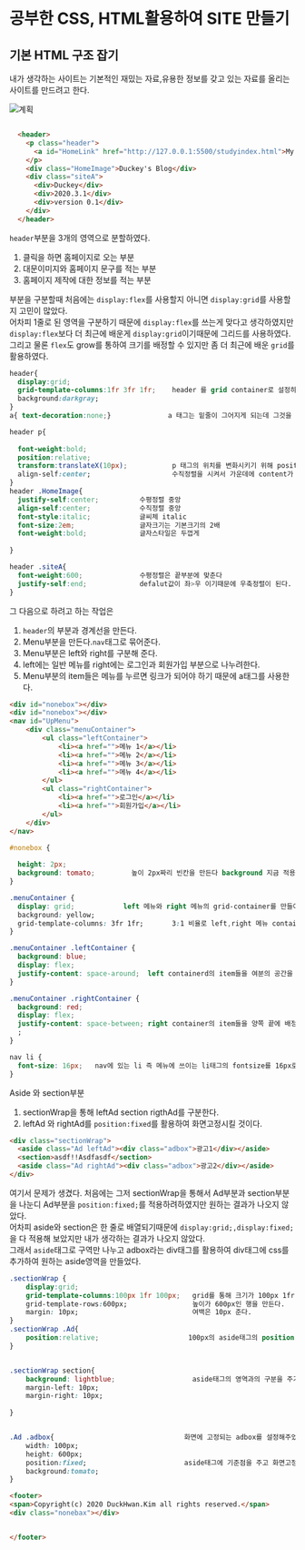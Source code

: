 # 공부한 CSS, HTML활용하여 SITE 만들기  

## 기본 HTML 구조 잡기  
내가 생각하는 사이트는 기본적인 재밌는 자료,유용한 정보를 갖고 있는 자료를 올리는 사이트를 만드려고 한다.  

![계획](https://user-images.githubusercontent.com/57125670/76055875-3c638e00-5fb8-11ea-9105-9e06dd2802bd.png)  
  


```html

  <header>
    <p class="header">
      <a id="HomeLink" href="http://127.0.0.1:5500/studyindex.html">My site</a>
    </p>
    <div class="HomeImage">Duckey's Blog</div>
    <div class="siteA">
      <div>Duckey</div>
      <div>2020.3.1</div>
      <div>version 0.1</div>
    </div>
  </header>
``` 
`header`부분을 3개의 영역으로 분할하였다.  
 1. 클릭을 하면 홈페이지로 오는 부분
 2. 대문이미지와 홈페이지 문구를 적는 부분
 3. 홈페이지 제작에 대한 정보를 적는 부분   

부분을 구분할때 처음에는 `display:flex`를 사용할지 아니면 `display:grid`를 사용할지 고민이 많았다.  
어차피 1줄로 된 영역을 구분하기 때문에 `display:flex`를 쓰는게 맞다고 생각하였지만 `display:flex`보다 더 최근에 배운게 `display:grid`이기때문에 그리드를 사용하였다. 그리고 물론 `flex`도 grow를 통하여 크기를 배정할 수 있지만 좀 더 최근에 배운 `grid`를 활용하였다.

```css
header{
  display:grid;
  grid-template-columns:1fr 3fr 1fr;    header 를 grid container로 설정하고 아래에 있는 3영역을 배치한다. 
  background:darkgray; 
}
a{ text-decoration:none;}              a 태그는 밑줄이 그어지게 되는데 그것을 없애기위해 text-decoration을 설정하였다.

header p{
  
  font-weight:bold;
  position:relative;
  transform:translateX(10px);           p 태그의 위치를 변화시키기 위해 position과 transform의 값 translateX를 활용하여 X 축으로 10px만큼 옮겨주었다. 
  align-self:center;                    수직정렬을 시켜서 가운데에 content가 오게하였다.
}
header .HomeImage{
  justify-self:center;          수평정렬 중앙
  align-self:center;            수직정렬 중앙
  font-style:italic;            글씨체 italic   
  font-size:2em;                글자크기는 기본크기의 2배
  font-weight:bold;             글자스타일은 두껍게
  
}

header .siteA{
  font-weight:600;              수평정렬은 끝부분에 맞춘다
  justify-self:end;             defalut값이 좌>우 이기때문에 우축정렬이 된다.
}
```  
그 다음으로 하려고 하는 작업은  
 1. `header`의 부분과 경계선을 만든다.
 2. Menu부분을 만든다.`nav`태그로 묶어준다.
 3. Menu부분은 left와 right를 구분해 준다.
 4. left에는 일반 메뉴를 right에는 로그인과 회원가입 부분으로 나누려한다.
 5. Menu부분의 item들은 메뉴를 누르면 링크가 되어야 하기 때문에 a태그를 사용한다. 




```html
<div id="nonebox"></div>
<div id="nonebox"></div>
<nav id="UpMenu">
    <div class="menuContainer">
        <ul class="leftContainer">
            <li><a href="">메뉴 1</a></li>
            <li><a href="">메뉴 2</a></li>
            <li><a href="">메뉴 3</a></li>
            <li><a href="">메뉴 4</a></li>
        </ul>
        <ul class="rightContainer">
            <li><a href="">로그인</a></li>
            <li><a href="">회원가입</a></li>
        </ul>
    </div>
</nav>
```  

```css
#nonebox {
  
  height: 2px;
  background: tomato;         높이 2px짜리 빈칸을 만든다 background 지금 적용되는 것을 확인하기 위해 입력한값.
}

.menuContainer {
  display: grid;            left 메뉴와 right 메뉴의 grid-container를 만들어준다.
  background: yellow;
  grid-template-columns: 3fr 1fr;       3:1 비율로 left,right 메뉴 container를 배정한다.
}

.menuContainer .leftContainer {
  background: blue;
  display: flex;
  justify-content: space-around;  left containerd의 item들을 여분의 공간을 사용하여 배정한다
}

.menuContainer .rightContainer {
  background: red;
  display: flex;
  justify-content: space-between; right container의 item들을 양쪽 끝에 배정한다.
  ;
}

nav li {
  font-size: 16px;   nav에 있는 li 즉 메뉴에 쓰이는 li태그의 fontsize를 16px로 한다.        
}
```  

Aside 와 section부분  
1. sectionWrap을 통해 leftAd section rigthAd를 구분한다.  
2. leftAd 와 rightAd를 `position:fixed`를 활용하여 화면고정시킬 것이다.  

```html
<div class="sectionWrap">
  <aside class="Ad leftAd"><div class="adbox">광고1</div></aside>
  <section>asdf!!Asdfasdf</section>
  <aside class="Ad rightAd"><div class="adbox">광고2</div></aside>
</div>
```  
여기서 문제가 생겼다. 처음에는 그저 sectionWrap을 통해서 Ad부분과 section부분을 나눈디 Ad부분을 `position:fixed;`를 적용하려하였지만 원하는 결과가 나오지 않았다.  
어차피 aside와 section은 한 줄로 배열되기때문에 `display:grid;,display:fixed;`을 다 적용해 보았지만 내가 생각하는 결과가 나오지 않았다.  
그래서 `aside`태그로 구역만 나누고 adbox라는 div태그를 활용하여 div태그에 css를 추가하여 원하는 aside영역을 만들었다.  

```css
.sectionWrap {
    display:grid;
    grid-template-columns:100px 1fr 100px;   grid를 통해 크기가 100px 1fr 100px짜리로 열을 만든다.
    grid-template-rows:600px;                높이가 600px인 행을 만든다.
    margin: 10px;                            여백은 10px 준다.
}
.sectionWrap .Ad{
    position:relative;                      100px의 aside태그의 position 기준점을 잡아준다.
}


.sectionWrap section{
    background: lightblue;                   aside태그의 영역과의 구분을 주기 위해서 왼쪽과 오른쪽에 여백을 주었다.
    margin-left: 10px;
    margin-right: 10px;
    
}


.Ad .adbox{                                화면에 고정되는 adbox를 설정해주었다.
    width: 100px;
    height: 600px;
    position:fixed;                        aside태그에 기준점을 주고 화면고정시킨다.
    background:tomato;
}
```  





```html
<footer>
<span>Copyright(c) 2020 DuckHwan.Kim all rights reserved.</span>
<div class="nonebax"></div>


</footer>
```  